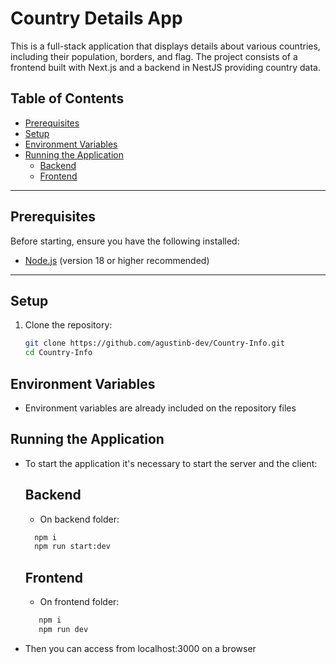 # Country Details App

This is a full-stack application that displays details about various countries, including their population, borders, and flag. The project consists of a frontend built with Next.js and a backend in NestJS providing country data.

## Table of Contents
- [Prerequisites](#prerequisites)
- [Setup](#setup)
- [Environment Variables](#environment-variables)
- [Running the Application](#running-the-application)
  - [Backend](#backend)
  - [Frontend](#frontend)

---

## Prerequisites

Before starting, ensure you have the following installed:
- [Node.js](https://nodejs.org/) (version 18 or higher recommended)
---

## Setup

1. Clone the repository:
   ```bash
   git clone https://github.com/agustinb-dev/Country-Info.git
   cd Country-Info
   ```

## Environment Variables

- Environment variables are already included on the repository files

## Running the Application

- To start the application it's necessary to start the server and the client:

  ## Backend
  
  - On backend folder:
    
   ```bash
     npm i
     npm run start:dev
   ```

  ## Frontend

  - On frontend folder:
   
  ```bash
     npm i
     npm run dev
  ```

- Then you can access from localhost:3000 on a browser
  

